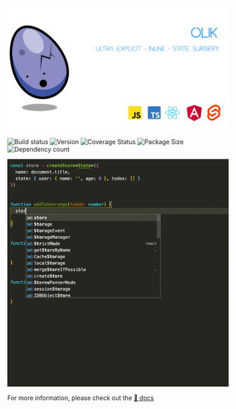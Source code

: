 <img src="./assets/banner_2.png" style="max-width=100%" /> 

![Build status](https://img.shields.io/travis/com/memeplexx/olik?style=flat-square&colorA=000000)
![Version](https://img.shields.io/npm/v/olik?style=flat-square&colorA=000000)
![Coverage Status](https://img.shields.io/coveralls/github/Memeplexx/Olik?style=flat-square&colorA=000000)
![Package Size](https://img.shields.io/bundlephobia/minzip/olik?style=flat-square&colorA=000000)
![Dependency count](https://badgen.net/bundlephobia/dependency-count/olik)

<img src="./assets/recording-with-comments.gif" style="width: 600px;" />  

For more information, please check out the [📖 docs](https://memeplexx.github.io/olik/)